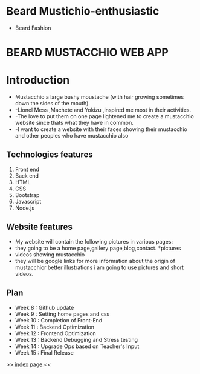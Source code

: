 # Beard Mustichio-enthusiastic
- Beard Fashion 
# BEARD MUSTACCHIO WEB APP


# Introduction
* Mustacchio  a large bushy moustache (with hair growing sometimes down the sides of the mouth).
* -Lionel Mess ,Machete and Yokizu ,inspired me most in their activities.
* -The love to put them on one page lightened me to create a mustacchio website since thats what they have in common.
* -I want to create a website with their faces showing their mustacchio and other peoples who have mustacchio also 

## Technologies features
1. Front end
2. Back end
3. HTML
4. CSS
5. Bootstrap
6. Javascript
7. Node.js


## Website features  
* My website will contain the following pictures in various pages:
* they going to be a home page,gallery page,blog,contact.
 *pictures
* videos showing mustacchio
 * they will be google links for more information about the origin of mustacchior better illustrations i am going to use pictures and short videos.

## Plan 
* Week 8 : Github update
* Week 9 : Setting home pages and css
* Week 10 : Completion of Front-End
* Week 11 : Backend Optimization
* Week 12 : Frontend Optimization
* Week 13 : Backend Debugging and Stress testing
* Week 14 : Upgrade Ops based on Teacher's Input
* Week 15 : Final Release



<p align="left"> >><a href="https://pridechiutsi.github.io/Mustichio-enthusiastic/" > index page </a><<<br><br>
